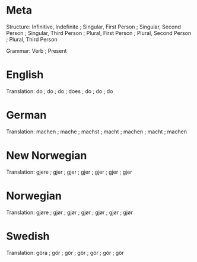 Meta
====

Structure: Infinitive, Indefinite ;
           Singular, First Person ; Singular, Second Person ; Singular, Third Person ;
           Plural, First Person   ; Plural, Second Person   ; Plural, Third Person

Grammar:   Verb ; Present


English
=======

Translation: do ;
             do ; do ; does ;
             do ; do ; do



German
======

Translation: machen ;
             mache  ; machst ; macht  ;
             machen ; macht  ; machen



New Norwegian
=============

Translation: gjere ;
             gjer  ; gjer ; gjer ;
             gjer  ; gjer ; gjer



Norwegian
=========

Translation: gjøre ;
             gjør  ; gjør ; gjør ;
             gjør  ; gjør ; gjør



Swedish
=======

Translation: göra ;
             gör  ; gör ; gör ;
             gör  ; gör ; gör

